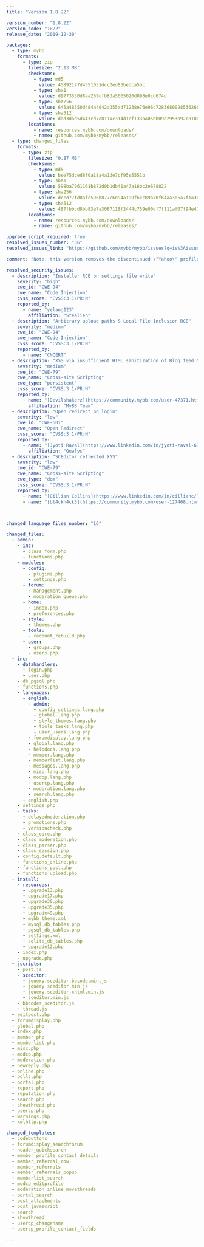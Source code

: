 ```yaml
---
title: "Version 1.8.22"

version_number: "1.8.22"
version_code: "1822"
release_date: "2019-12-30"

packages:
  - type: mybb
    formats:
      - type: zip
        filesize: "2.13 MB"
        checksums:
          - type: md5
            value: 45892177d4551031dcc2ed83bedca5bc
          - type: sha1
            value: d9773530d8aa269cfb83a5665020d098e0cd674d
          - type: sha256
            value: 645a48550d484a4042a355ad71238e76e96c728368002853626bd5b937f72f64
          - type: sha512
            value: dad3dad5d443cd7e811ac314d1ef133aa05bb09e2953a92c8188a6d6a65e0147daf8712138f9fba65fff159e653c074847021cef15651ac117e28f80ef5b9c65
        locations:
          - name: resources.mybb.com/downloads/
          - name: github.com/mybb/mybb/releases/
  - type: changed_files
    formats:
      - type: zip
        filesize: "0.87 MB"
        checksums:
          - type: md5
            value: bee75dced8f0a18a4a13e7cf95e5551b
          - type: sha1
            value: 598ba7961161b872d0b1db41a47a16bc2e678822
          - type: sha256
            value: dccd77fd8afc596b877c6d94a199f6cc89a70f64aa305a7f1a3dd267b251ef38
          - type: sha512
            value: 487fbbcd8bb83e7a3087118f2444c759e00df7f111af07f94e410e435f55b41cd8f50b13417963e9cea008d989944e2cfed2d52eda9b84914e7646e3dc03980d
        locations:
          - name: resources.mybb.com/downloads/
          - name: github.com/mybb/mybb/releases/

upgrade_script_required: true
resolved_issues_number: "36"
resolved_issues_link: "https://github.com/mybb/mybb/issues?q=is%3Aissue%20is%3Aclosed%20label%3As%3Aresolved%20milestone%3A1.8.22"

comment: "Note: this version removes the discontinued \"Yahoo\" profile field, which may have been customized for other purposes."

resolved_security_issues:
  - description: "Installer RCE on settings file write"
    severity: "high"
    cwe_id: "CWE-94"
    cwe_name: "Code Injection"
    cvss_score: "CVSS:3.1/PR:N"
    reported_by:
      - name: "yelang123"
        affiliation: "Stealien"
  - description: "Arbitrary upload paths & Local File Inclusion RCE"
    severity: "medium"
    cwe_id: "CWE-94"
    cwe_name: "Code Injection"
    cvss_score: "CVSS:3.1/PR:H"
    reported_by:
      - name: "CNCERT"
  - description: "XSS via insufficient HTML sanitization of Blog feed & Extend data"
    severity: "medium"
    cwe_id: "CWE-79"
    cwe_name: "Cross-site Scripting"
    cwe_type: "persistent"
    cvss_score: "CVSS:3.1/PR:H"
    reported_by:
      - name: "[Devilshakerz](https://community.mybb.com/user-47371.html)"
        affiliation: "MyBB Team"
  - description: "Open redirect on login"
    severity: "low"
    cwe_id: "CWE-601"
    cwe_name: "Open Redirect"
    cvss_score: "CVSS:3.1/PR:N"
    reported_by:
      - name: "[Jyoti Raval](https://www.linkedin.com/in/jyoti-raval-61565157/)"
        affiliation: "Qualys"
  - description: "SCEditor reflected XSS"
    severity: "low"
    cwe_id: "CWE-79"
    cwe_name: "Cross-site Scripting"
    cwe_type: "dom"
    cvss_score: "CVSS:3.1/PR:N"
    reported_by:
      - name: "[Cillian Collins](https://www.linkedin.com/in/cillianc/)"
      - name: "[bl4ckh4ck5](https://community.mybb.com/user-127468.html)"



changed_language_files_number: "16"

changed_files:
  - admin:
    - inc:
      - class_form.php
      - functions.php
    - modules:
      - config:
        - plugins.php
        - settings.php
      - forum:
        - management.php
        - moderation_queue.php
      - home:
        - index.php
        - preferences.php
      - style:
        - themes.php
      - tools:
        - recount_rebuild.php
      - user:
        - groups.php
        - users.php
  - inc:
    - datahandlers:
      - login.php
      - user.php
    - db_pgsql.php
    - functions.php
    - languages:
      - english:
        - admin:
          - config_settings.lang.php
          - global.lang.php
          - style_themes.lang.php
          - tools_tasks.lang.php
          - user_users.lang.php
        - forumdisplay.lang.php
        - global.lang.php
        - helpdocs.lang.php
        - member.lang.php
        - memberlist.lang.php
        - messages.lang.php
        - misc.lang.php
        - modcp.lang.php
        - usercp.lang.php
        - moderation.lang.php
        - search.lang.php
      - english.php
    - settings.php
    - tasks:
      - delayedmoderation.php
      - promotions.php
      - versioncheck.php
    - class_core.php
    - class_moderation.php
    - class_parser.php
    - class_session.php
    - config.default.php
    - functions_online.php
    - functions_post.php
    - functions_upload.php
  - install:
    - resources:
      - upgrade13.php
      - upgrade17.php
      - upgrade30.php
      - upgrade35.php
      - upgrade49.php
      - mybb_theme.xml
      - mysql_db_tables.php
      - pgsql_db_tables.php
      - settings.xml
      - sqlite_db_tables.php
      - upgrade12.php
    - index.php
    - upgrade.php
  - jscripts:
    - post.js
    - sceditor:
      - jquery.sceditor.bbcode.min.js
      - jquery.sceditor.min.js
      - jquery.sceditor.xhtml.min.js
      - sceditor.min.js
    - bbcodes_sceditor.js
    - thread.js
  - editpost.php
  - forumdisplay.php
  - global.php
  - index.php
  - member.php
  - memberlist.php
  - misc.php
  - modcp.php
  - moderation.php
  - newreply.php
  - online.php
  - polls.php
  - portal.php
  - report.php
  - reputation.php
  - search.php
  - showthread.php
  - usercp.php
  - warnings.php
  - xmlhttp.php

changed_templates:
  - codebuttons
  - forumdisplay_searchforum
  - header_quicksearch
  - member_profile_contact_details
  - member_referral_row
  - member_referrals
  - member_referrals_popup
  - memberlist_search
  - modcp_editprofile
  - moderation_inline_movethreads
  - portal_search
  - post_attachments
  - post_javascript
  - search
  - showthread
  - usercp_changename
  - usercp_profile_contact_fields

---
```

